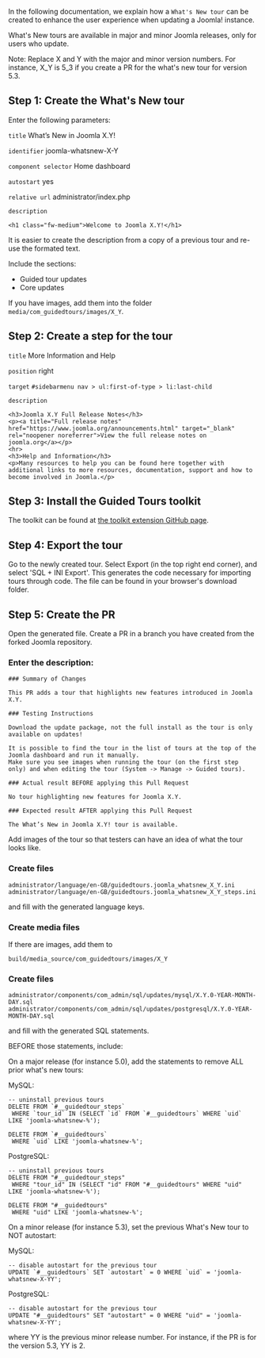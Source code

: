 In the following documentation, we explain how a `What's New tour` can be created to enhance the user experience when updating a Joomla! instance.

What's New tours are available in major and minor Joomla releases, only for users who update.

Note:
Replace X and Y with the major and minor version numbers.
For instance, X_Y is 5_3 if you create a PR for the what's new tour for version 5.3.

## Step 1: Create the What's New tour

Enter the following parameters:

`title`
What’s New in Joomla X.Y!

`identifier`
joomla-whatsnew-X-Y

`component selector`
Home dashboard

`autostart`
yes

`relative url`
administrator/index.php

`description`
```
<h1 class="fw-medium">Welcome to Joomla X.Y!</h1>
```

It is easier to create the description from a copy of a previous tour and re-use the formated text.

Include the sections:
- Guided tour updates
- Core updates

If you have images, add them into the folder ``media/com_guidedtours/images/X_Y``.

## Step 2: Create a step for the tour

`title`
More Information and Help

`position`
right

`target`
``#sidebarmenu nav > ul:first-of-type > li:last-child``

`description`
```
<h3>Joomla X.Y Full Release Notes</h3>
<p><a title="Full release notes" href="https://www.joomla.org/announcements.html" target="_blank" rel="noopener noreferrer">View the full release notes on joomla.org</a></p>
<hr>
<h3>Help and Information</h3>
<p>Many resources to help you can be found here together with additional links to more resources, documentation, support and how to become involved in Joomla.</p>
```

## Step 3: Install the Guided Tours toolkit

The toolkit can be found at [the toolkit extension GitHub page](https://github.com/joomla-extensions/tours-toolkit).

## Step 4: Export the tour

Go to the newly created tour.
Select Export (in the top right end corner), and select 'SQL + INI Export'.
This generates the code necessary for importing tours through code.
The file can be found in your browser's download folder.

## Step 5: Create the PR

Open the generated file.
Create a PR in a branch you have created from the forked Joomla repository.

### Enter the description:

```
### Summary of Changes

This PR adds a tour that highlights new features introduced in Joomla X.Y.

### Testing Instructions

Download the update package, not the full install as the tour is only available on updates!

It is possible to find the tour in the list of tours at the top of the Joomla dashboard and run it manually.
Make sure you see images when running the tour (on the first step only) and when editing the tour (System -> Manage -> Guided tours).

### Actual result BEFORE applying this Pull Request

No tour highlighting new features for Joomla X.Y.

### Expected result AFTER applying this Pull Request

The What’s New in Joomla X.Y! tour is available.
```

Add images of the tour so that testers can have an idea of what the tour looks like.

### Create files

```
administrator/language/en-GB/guidedtours.joomla_whatsnew_X_Y.ini
administrator/language/en-GB/guidedtours.joomla_whatsnew_X_Y_steps.ini
```

and fill with the generated language keys.

### Create media files

If there are images, add them to

```
build/media_source/com_guidedtours/images/X_Y
```

### Create files

```
administrator/components/com_admin/sql/updates/mysql/X.Y.0-YEAR-MONTH-DAY.sql
administrator/components/com_admin/sql/updates/postgresql/X.Y.0-YEAR-MONTH-DAY.sql
```

and fill with the generated SQL statements.

BEFORE those statements, include:

On a major release (for instance 5.0), add the statements to remove ALL prior what's new tours:

MySQL:
```
-- uninstall previous tours
DELETE FROM `#__guidedtour_steps`
 WHERE `tour_id` IN (SELECT `id` FROM `#__guidedtours` WHERE `uid` LIKE 'joomla-whatsnew-%');

DELETE FROM `#__guidedtours`
 WHERE `uid` LIKE 'joomla-whatsnew-%';
```

PostgreSQL:
```
-- uninstall previous tours
DELETE FROM "#__guidedtour_steps"
 WHERE "tour_id" IN (SELECT "id" FROM "#__guidedtours" WHERE "uid" LIKE 'joomla-whatsnew-%');

DELETE FROM "#__guidedtours"
 WHERE "uid" LIKE 'joomla-whatsnew-%';
```

On a minor release (for instance 5.3), set the previous What's New tour to NOT autostart:

MySQL:
```
-- disable autostart for the previous tour
UPDATE `#__guidedtours` SET `autostart` = 0 WHERE `uid` = 'joomla-whatsnew-X-YY';
```

PostgreSQL:
```
-- disable autostart for the previous tour
UPDATE "#__guidedtours" SET "autostart" = 0 WHERE "uid" = 'joomla-whatsnew-X-YY';
```

where YY is the previous minor release number.
For instance, if the PR is for the version 5.3, YY is 2.
